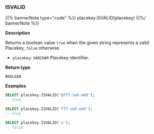### ISVALID

{{% bannerNote type="code" %}}
placekey.ISVALID(placekey)
{{%/ bannerNote %}}

**Description**

Returns a boolean value `true` when the given string represents a valid Placekey, `false` otherwise.

* `placekey`: `VARCHAR` Placekey identifier.

**Return type**

`BOOLEAN`

**Examples**

```sql
SELECT placekey.ISVALID('@ff7-swh-m49');
-- true
```

```sql
SELECT placekey.ISVALID('ff7-swh-m49');
-- true
```

```sql
SELECT placekey.ISVALID('x');
-- false
```